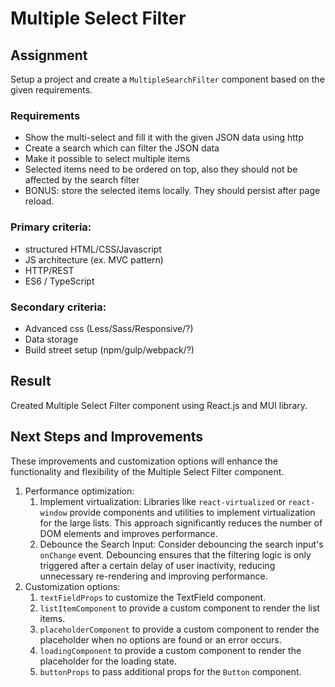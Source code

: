 # Multiple Select Filter

## Assignment

Setup a project and create a `MultipleSearchFilter` component based on the given requirements.

### Requirements

* Show the multi-select and fill it with the given JSON data using http
* Create a search which can filter the JSON data
* Make it possible to select multiple items
* Selected items need to be ordered on top, also they should not be affected by the search filter
* BONUS: store the selected items locally. They should persist after page reload.

### Primary criteria:

* structured HTML/CSS/Javascript
* JS architecture (ex. MVC pattern)
* HTTP/REST
* ES6 / TypeScript

### Secondary criteria:

* Advanced css (Less/Sass/Responsive/?)
* Data storage
* Build street setup (npm/gulp/webpack/?)

## Result

Created Multiple Select Filter component using React.js and MUI library.

## Next Steps and Improvements

These improvements and customization options will enhance the functionality and flexibility of the Multiple Select
Filter component.

1. Performance optimization:
    1. Implement virtualization: Libraries like `react-virtualized` or `react-window` provide components and utilities
       to
       implement virtualization for the large lists. This approach significantly reduces the number of DOM elements and
       improves performance.
    2. Debounce the Search Input: Consider debouncing the search input's `onChange` event. Debouncing ensures that the
       filtering logic is only triggered after a certain delay of user inactivity, reducing unnecessary re-rendering and
       improving performance.
2. Customization options:
    1. `textFieldProps` to customize the TextField component.
    2. `listItemComponent` to provide a custom component to render the list items.
    3. `placeholderComponent` to provide a custom component to render the placeholder when no options are found or an
       error occurs.
    4. `loadingComponent` to provide a custom component to render the placeholder for the loading state.
    5. `buttonProps` to pass additional props for the `Button` component. 
